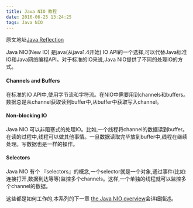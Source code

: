 ```yaml
---
title: Java NIO 教程
date: 2016-06-25 13:24:25
tags: Java NIO
---
```


原文地址[Java Reflection](http://tutorials.jenkov.com/java-reflection/classes.html)

Java NIO(New IO) 是java(从java1.4开始) IO API的一个选择,可以代替Java标准IO和Java网络编程API。对于标准的IO来说,Java NIO提供了不同的处理IO的方式。

#### Channels and Buffers

在标准的IO API中,使用字节流和字符流。在NIO中需要用到channels和buffers。数据总是从channel获取读到buffer中,从buffer中获取写入channel。

#### Non-blocking IO

Java NIO 可以非阻塞式的处理IO。比如,一个线程将channel的数据读到buffer。在读的过程中,线程可以做其他事情。一旦数据读取完毕放到buffer中,线程在继续处理。写数据也是一样的操作。

#### Selectors

Java NIO 有个 『selectors』的概念,一个selector就是一个对象,通过事件(比如:连接打开,数据到达等等)监控多个channels。这样,一个单独的线程就可以监控多个channel的数据。

这些都是如何工作的,本系列的下一章 [the Java NIO overview]()会详细描述。